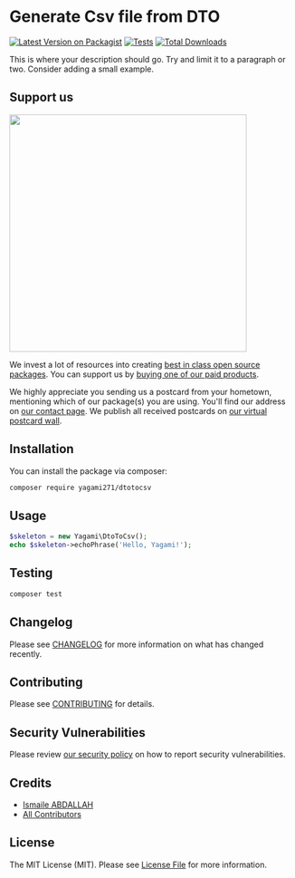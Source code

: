 # Generate Csv file from DTO

[![Latest Version on Packagist](https://img.shields.io/packagist/v/yagami271/dtotocsv.svg?style=flat-square)](https://packagist.org/packages/yagami271/dtotocsv)
[![Tests](https://img.shields.io/github/actions/workflow/status/yagami271/dtotocsv/run-tests.yml?branch=main&label=tests&style=flat-square)](https://github.com/yagami271/dtotocsv/actions/workflows/run-tests.yml)
[![Total Downloads](https://img.shields.io/packagist/dt/yagami271/dtotocsv.svg?style=flat-square)](https://packagist.org/packages/yagami271/dtotocsv)

This is where your description should go. Try and limit it to a paragraph or two. Consider adding a small example.

## Support us

[<img src="https://github-ads.s3.eu-central-1.amazonaws.com/DtoToCsv.jpg?t=1" width="419px" />](https://spatie.be/github-ad-click/DtoToCsv)

We invest a lot of resources into creating [best in class open source packages](https://spatie.be/open-source). You can support us by [buying one of our paid products](https://spatie.be/open-source/support-us).

We highly appreciate you sending us a postcard from your hometown, mentioning which of our package(s) you are using. You'll find our address on [our contact page](https://spatie.be/about-us). We publish all received postcards on [our virtual postcard wall](https://spatie.be/open-source/postcards).

## Installation

You can install the package via composer:

```bash
composer require yagami271/dtotocsv
```

## Usage

```php
$skeleton = new Yagami\DtoToCsv();
echo $skeleton->echoPhrase('Hello, Yagami!');
```

## Testing

```bash
composer test
```

## Changelog

Please see [CHANGELOG](CHANGELOG.md) for more information on what has changed recently.

## Contributing

Please see [CONTRIBUTING](https://github.com/spatie/.github/blob/main/CONTRIBUTING.md) for details.

## Security Vulnerabilities

Please review [our security policy](../../security/policy) on how to report security vulnerabilities.

## Credits

- [Ismaile ABDALLAH](https://github.com/yagami271)
- [All Contributors](../../contributors)

## License

The MIT License (MIT). Please see [License File](LICENSE.md) for more information.
